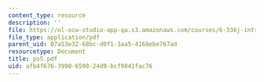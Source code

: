 ```yaml
---
content_type: resource
description: ''
file: https://ol-ocw-studio-app-qa.s3.amazonaws.com/courses/6-336j-introduction-to-numerical-simulation-sma-5211-fall-2003/afb4f6763990659024d9bcf9841fac76_ps5.pdf
file_type: application/pdf
parent_uid: 07a53e32-68bc-d0f1-3aa5-4168ebe767ad
resourcetype: Document
title: ps5.pdf
uid: afb4f676-3990-6590-24d9-bcf9841fac76
---
```

